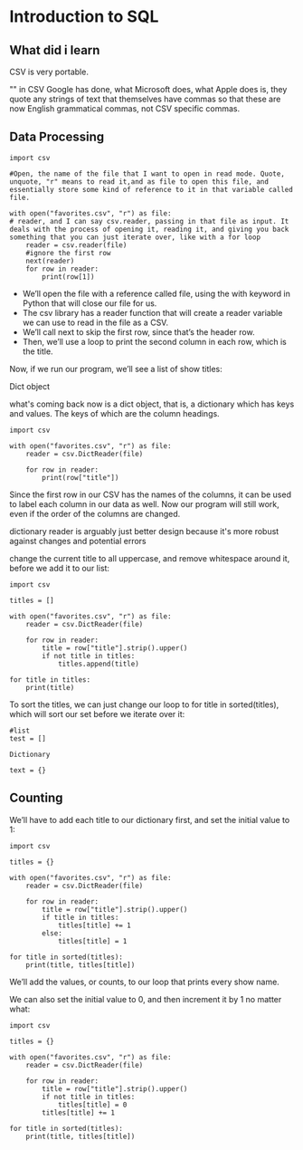 # Introduction to SQL

## What did i learn


CSV is very portable. 

"" in CSV Google has done, what Microsoft does, what Apple does is, they quote any strings of text that themselves have commas so that these are now English grammatical commas, not CSV specific commas. 

## Data Processing

```
import csv

#Open, the name of the file that I want to open in read mode. Quote, unquote, "r" means to read it,and as file to open this file, and essentially store some kind of reference to it in that variable called file. 

with open("favorites.csv", "r") as file:
# reader, and I can say csv.reader, passing in that file as input. It deals with the process of opening it, reading it, and giving you back something that you can just iterate over, like with a for loop 
    reader = csv.reader(file)
    #ignore the first row
    next(reader)
    for row in reader:
        print(row[1])
```
- We’ll open the file with a reference called file, using the with keyword in Python that will close our file for us.
- The csv library has a reader function that will create a reader variable we can use to read in the file as a CSV.
- We’ll call next to skip the first row, since that’s the header row.
- Then, we’ll use a loop to print the second column in each row, which is the title.

Now, if we run our program, we’ll see a list of show titles: 

Dict object

what's coming back now is a dict object, that is, a dictionary which has keys and values. The keys of which are the column headings. 
```
import csv

with open("favorites.csv", "r") as file:
    reader = csv.DictReader(file)

    for row in reader:
        print(row["title"])
```
 Since the first row in our CSV has the names of the columns, it can be used to label each column in our data as well. Now our program will still work, even if the order of the columns are changed.
 
 dictionary reader is arguably just better design because it's more robust against changes and potential errors
 
 change the current title to all uppercase, and remove whitespace around it, before we add it to our list:
```
import csv

titles = []

with open("favorites.csv", "r") as file:
    reader = csv.DictReader(file)

    for row in reader:
        title = row["title"].strip().upper()
        if not title in titles:
            titles.append(title)

for title in titles:
    print(title)
```

To sort the titles, we can just change our loop to for title in sorted(titles), which will sort our set before we iterate over it: 

```
#list
test = []

Dictionary 

text = {}

```

## Counting

We’ll have to add each title to our dictionary first, and set the initial value to 1:
```
import csv

titles = {}

with open("favorites.csv", "r") as file:
    reader = csv.DictReader(file)

    for row in reader:
        title = row["title"].strip().upper()
        if title in titles:
            titles[title] += 1
        else:
            titles[title] = 1

for title in sorted(titles):
    print(title, titles[title])
```
We’ll add the values, or counts, to our loop that prints every show name.

We can also set the initial value to 0, and then increment it by 1 no matter what:
```
import csv

titles = {}

with open("favorites.csv", "r") as file:
    reader = csv.DictReader(file)

    for row in reader:
        title = row["title"].strip().upper()
        if not title in titles:
            titles[title] = 0
        titles[title] += 1

for title in sorted(titles):
    print(title, titles[title])

```

